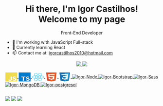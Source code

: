 <h1 align='center'>
  Hi there, I'm Igor Castilhos!
  <br/>
  Welcome to my page
  
</h1>

<p align='center'>
  Front-End Developer
</p>

- 🔭 I'm working with JavaScript Full-stack
- 🌱 Currently learning React
- 📫 Contact me at: igorcastilhos2010@hotmail.com

<div align="center">
  <a href="https://github.com/IgorCastilhos">
  <img height="180em" src="https://github-readme-stats.vercel.app/api?username=IgorCastilhos&show_icons=true&theme=tokyonight&include_all_commits=true&count_private=true"/>
  <img height="180em" src="https://github-readme-stats.vercel.app/api/top-langs/?username=IgorCastilhos&layout=compact&langs_count=7&theme=tokyonight"/>
</div>
  
 <div style="display: inline_block"><br>
  <img align="center" alt="Igor-Js" height="30" width="40" src="https://raw.githubusercontent.com/devicons/devicon/master/icons/javascript/javascript-plain.svg">
  <img align="center" alt="Igor-Ts" height="30" width="40" src="https://raw.githubusercontent.com/devicons/devicon/master/icons/typescript/typescript-plain.svg">
  <img align="center" alt="Igor-React" height="30" width="40" src="https://raw.githubusercontent.com/devicons/devicon/master/icons/react/react-original.svg">
  <img align="center" alt="Igor-HTML" height="30" width="40" src="https://raw.githubusercontent.com/devicons/devicon/master/icons/html5/html5-original.svg">
  <img align="center" alt="Igor-CSS" height="30" width="40" src="https://raw.githubusercontent.com/devicons/devicon/master/icons/css3/css3-original.svg">
  <img align="center" alt="Igor-Node" height="30" width="80"
src="https://img.shields.io/badge/Node.js-43853D?style=for-the-badge&logo=node.js&logoColor=white">
  <img align="center" alt="Igor-Bootstrap" height="30" width="80"
src="https://img.shields.io/badge/Bootstrap-563D7C?style=for-the-badge&logo=bootstrap&logoColor=white">
  <img align="center" alt="Igor-Sass" height="30" width="80"
src="https://img.shields.io/badge/Sass-CC6699?style=for-the-badge&logo=sass&logoColor=white">
  <img align="center" alt="Igor-MongoDB" height="30" width="80"
src="https://img.shields.io/badge/MongoDB-4EA94B?style=for-the-badge&logo=mongodb&logoColor=white">   
  <img align="center" alt="Igor-postgresql" height="30" width="80"
src="https://img.shields.io/badge/PostgreSQL-316192?style=for-the-badge&logo=postgresql&logoColor=white">   
 </div>
  
  ##
  
  <div>
  <a href="https://www.instagram.com/igor_castilhoss/" target="_blank"><img src="https://img.shields.io/badge/-Instagram-%23E4405F?style=for-the-badge&logo=instagram&logoColor=white" target="_blank"></a>
  <a href = "mailto:igorcastilhos2010@hotmail.com"><img src="https://img.shields.io/badge/Microsoft_Outlook-0078D4?style=for-the-badge&logo=microsoft-outlook&logoColor=white" target="_blank"></a>
  <a href="https://www.linkedin.com/in/igor-p-25525788/" target="_blank"><img src="https://img.shields.io/badge/-LinkedIn-%230077B5?style=for-the-badge&logo=linkedin&logoColor=white" target="_blank"></a> 
    
  </div>
